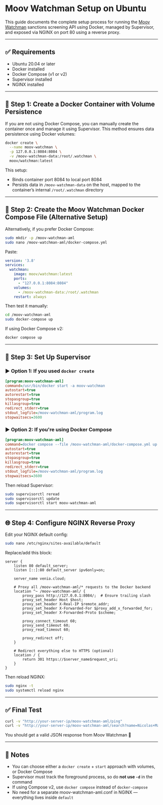 # Moov Watchman Setup on Ubuntu

This guide documents the complete setup process for running the [Moov Watchman](https://github.com/moov-io/watchman) sanctions screening API using Docker, managed by Supervisor, and exposed via NGINX on port 80 using a reverse proxy.

---

## ✅ Requirements

- Ubuntu 20.04 or later
- Docker installed
- Docker Compose (v1 or v2)
- Supervisor installed
- NGINX installed

---

## 🐳 Step 1: Create a Docker Container with Volume Persistence

If you are not using Docker Compose, you can manually create the container once and manage it using Supervisor. This method ensures data persistence using Docker volumes:

```bash
docker create \
  --name moov-watchman \
  -p 127.0.0.1:8084:8084 \
  -v /moov-watchman-data:/root/.watchman \
  moov/watchman:latest
```

This setup:

- Binds container port 8084 to local port 8084
- Persists data in `/moov-watchman-data` on the host, mapped to the container’s internal `/root/.watchman` directory

---

## 🔧 Step 2: Create the Moov Watchman Docker Compose File (Alternative Setup)

Alternatively, if you prefer Docker Compose:

```bash
sudo mkdir -p /moov-watchman-aml
sudo nano /moov-watchman-aml/docker-compose.yml
```

Paste:

```yaml
version: '3.8'
services:
  watchman:
    image: moov/watchman:latest
    ports:
      - "127.0.0.1:8084:8084"
    volumes:
      - /moov-watchman-data:/root/.watchman
    restart: always
```

Then test it manually:

```bash
cd /moov-watchman-aml
sudo docker-compose up
```

If using Docker Compose v2:

```bash
docker compose up
```

---

## 🔁 Step 3: Set Up Supervisor

### ▶️ Option 1: If you used `docker create`

```ini
[program:moov-watchman-aml]
command=/usr/bin/docker start -a moov-watchman
autostart=true
autorestart=true
stopasgroup=true
killasgroup=true
redirect_stderr=true
stdout_logfile=/moov-watchman-aml/program.log
stopwaitsecs=3600
```

### ▶️ Option 2: If you're using Docker Compose

```ini
[program:moov-watchman-aml]
command=docker compose --file /moov-watchman-aml/docker-compose.yml up
autostart=true
autorestart=true
stopasgroup=true
killasgroup=true
redirect_stderr=true
stdout_logfile=/moov-watchman-aml/program.log
stopwaitsecs=3600
```

Then reload Supervisor:

```bash
sudo supervisorctl reread
sudo supervisorctl update
sudo supervisorctl start moov-watchman-aml
```

---

## 🌐 Step 4: Configure NGINX Reverse Proxy

Edit your NGINX default config:

```bash
sudo nano /etc/nginx/sites-available/default
```

Replace/add this block:

```nginx
server {
    listen 80 default_server;
    listen [::]:80 default_server ipv6only=on;

    server_name venia.cloud;

    # Proxy all /moov-watchman-aml/* requests to the Docker backend
    location ^~ /moov-watchman-aml/ {
        proxy_pass http://127.0.0.1:8084/;  # Ensure trailing slash
        proxy_set_header Host $host;
        proxy_set_header X-Real-IP $remote_addr;
        proxy_set_header X-Forwarded-For $proxy_add_x_forwarded_for;
        proxy_set_header X-Forwarded-Proto $scheme;

        proxy_connect_timeout 60;
        proxy_send_timeout 60;
        proxy_read_timeout 60;

        proxy_redirect off;
    }

    # Redirect everything else to HTTPS (optional)
    location / {
        return 301 https://$server_name$request_uri;
    }
}
```

Then reload NGINX:

```bash
sudo nginx -t
sudo systemctl reload nginx
```

---

## ✅ Final Test

```bash
curl -v "http://your-server-ip/moov-watchman-aml/ping"
curl -v "http://your-server-ip/moov-watchman-aml/search?name=Nicolas+Maduro&type=person"
```

You should get a valid JSON response from Moov Watchman 🎉

---

## 🧠 Notes

- You can choose either a `docker create` + `start` approach with volumes, or Docker Compose
- Supervisor must track the foreground process, so do **not use `-d`** in the command
- If using Compose v2, use `docker compose` instead of `docker-compose`
- No need for a separate moov-watchman-aml.conf in NGINX — everything lives inside `default`
